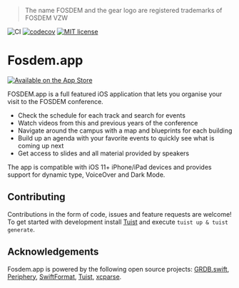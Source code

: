 > The name FOSDEM and the gear logo are registered trademarks of FOSDEM VZW

![CI](https://github.com/mttcrsp/fosdem/workflows/CI/badge.svg)
[![codecov](https://codecov.io/gh/mttcrsp/fosdem/branch/master/graph/badge.svg?token=fKaqxmEQC7)](https://codecov.io/gh/mttcrsp/fosdem)
[![MIT license](https://img.shields.io/badge/license-MIT-lightgrey.svg)](https://raw.githubusercontent.com/wikimedia/wikipedia-ios/develop/LICENSE.txt)

# Fosdem.app

[![Available on the App Store](http://cl.ly/WouG/Download_on_the_App_Store_Badge_US-UK_135x40.svg)](https://itunes.apple.com/it/app/id1513719757)

FOSDEM.app is a full featured iOS application that lets you organise your visit to the FOSDEM conference.

- Check the schedule for each track and search for events
- Watch videos from this and previous years of the conference
- Navigate around the campus with a map and blueprints for each building
- Build up an agenda with your favorite events to quickly see what is coming up next
- Get access to slides and all material provided by speakers

The app is compatible with iOS 11+ iPhone/iPad devices and provides support for dynamic type, VoiceOver and Dark Mode.

## Contributing

Contributions in the form of code, issues and feature requests are welcome! To get started with development install [Tuist](https://tuist.io/docs/commands/up/) and execute `tuist up & tuist generate`.

## Acknowledgements

Fosdem.app is powered by the following open source projects: [GRDB.swift](https://github.com/groue/GRDB.swift), [Periphery](https://github.com/peripheryapp/periphery), [SwiftFormat](https://github.com/nicklockwood/SwiftFormat), [Tuist](https://github.com/tuist/tuist), [xcparse](https://github.com/ChargePoint/xcparse).

